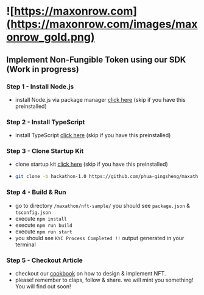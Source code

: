 # ![https://maxonrow.com](https://maxonrow.com/images/maxonrow_gold.png)

## Implement Non-Fungible Token using our SDK (Work in progress)

### Step 1 - Install Node.js

- install Node.js via package manager [click here](https://nodejs.org/en/download/package-manager/) (skip if you have this preinstalled)

### Step 2 - Install TypeScript

- install TypeScript [click here](https://www.typescriptlang.org/index.html#download-links) (skip if you have this preinstalled)

### Step 3 - Clone Startup Kit

- clone startup kit [click here](https://github.com/phua-gingsheng/maxathon/tree/hackathon-1.0) (skip if you have this preinstalled)

- ```sh
  git clone -b hackathon-1.0 https://github.com/phua-gingsheng/maxathon.git
  ```

### Step 4 - Build & Run

- go to directory `/maxathon/nft-sample/` you should see `package.json` & `tsconfig.json`
- execute `npm install`
- execute `npm run build`
- execute `npm run start`
- you should see `KYC Process Completed !!` output generated in your terminal

### Step 5 - Checkout Article

- checkout our [cookbook](https://medium.com/) on how to design & implement NFT.
- please! remember to claps, follow & share. we will mint you something! You will find out soon!
